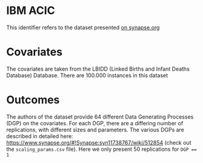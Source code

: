 # IBM ACIC 
This identifier refers to the dataset presented [on synapse.org](https://www.synapse.org/#!Synapse:syn11738767/wiki/512854)

# Covariates 
The covariates are taken from the LBIDD (Linked Births and Infant Deaths Database) Database. 
There are 100.000 instances in this dataset

# Outcomes
The authors of the dataset provide 64 different Data Generating Processes (DGP) on the covariates. 
For each DGP, there are a differing number of replications, with different sizes and parameters. The various DGPs are described in detailed here: https://www.synapse.org/#!Synapse:syn11738767/wiki/512854 (check out the `scaling_params.csv` file). 
Here we only present 50 replications for `DGP == 1`

